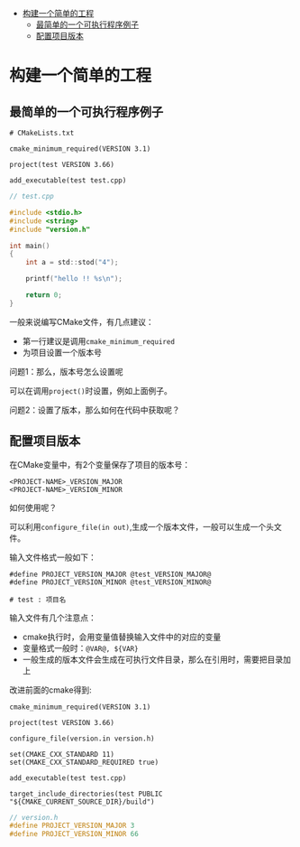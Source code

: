 - [构建一个简单的工程](#构建一个简单的工程)
  - [最简单的一个可执行程序例子](#最简单的一个可执行程序例子)
  - [配置项目版本](#配置项目版本)

# 构建一个简单的工程

## 最简单的一个可执行程序例子

```
# CMakeLists.txt

cmake_minimum_required(VERSION 3.1)

project(test VERSION 3.66)

add_executable(test test.cpp)
```

```C
// test.cpp

#include <stdio.h>
#include <string>
#include "version.h"

int main()
{
    int a = std::stod("4");

    printf("hello !! %s\n");

    return 0;
}
```

一般来说编写CMake文件，有几点建议：
* 第一行建议是调用```cmake_minimum_required```
* 为项目设置一个版本号

问题1：那么，版本号怎么设置呢

可以在调用```project()```时设置，例如上面例子。

问题2：设置了版本，那么如何在代码中获取呢？

## 配置项目版本

在CMake变量中，有2个变量保存了项目的版本号：

```
<PROJECT-NAME>_VERSION_MAJOR
<PROJECT-NAME>_VERSION_MINOR
```
如何使用呢？

可以利用```configure_file(in out)```,生成一个版本文件，一般可以生成一个头文件。

输入文件格式一般如下：
```
#define PROJECT_VERSION_MAJOR @test_VERSION_MAJOR@
#define PROJECT_VERSION_MINOR @test_VERSION_MINOR@

# test : 项目名
```

输入文件有几个注意点：
* cmake执行时，会用变量值替换输入文件中的对应的变量
* 变量格式一般时：```@VAR@, ${VAR}```
* 一般生成的版本文件会生成在可执行文件目录，那么在引用时，需要把目录加上

改进前面的cmake得到:
```
cmake_minimum_required(VERSION 3.1)

project(test VERSION 3.66)

configure_file(version.in version.h)

set(CMAKE_CXX_STANDARD 11)
set(CMAKE_CXX_STANDARD_REQUIRED true)

add_executable(test test.cpp)

target_include_directories(test PUBLIC "${CMAKE_CURRENT_SOURCE_DIR}/build")

```
```C
// version.h
#define PROJECT_VERSION_MAJOR 3
#define PROJECT_VERSION_MINOR 66
```

